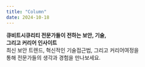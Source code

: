```yaml
---
title: "Column"
date: 2024-10-18
---
```


**큐비트시큐리티 전문가들이 전하는 보안, 기술,  
그리고 커리어 인사이트**  
최신 보안 트렌드, 혁신적인 기술접근법, 그리고 커리어여정을  
통해 전문가들의 생각과 경험을 만나보세요.
